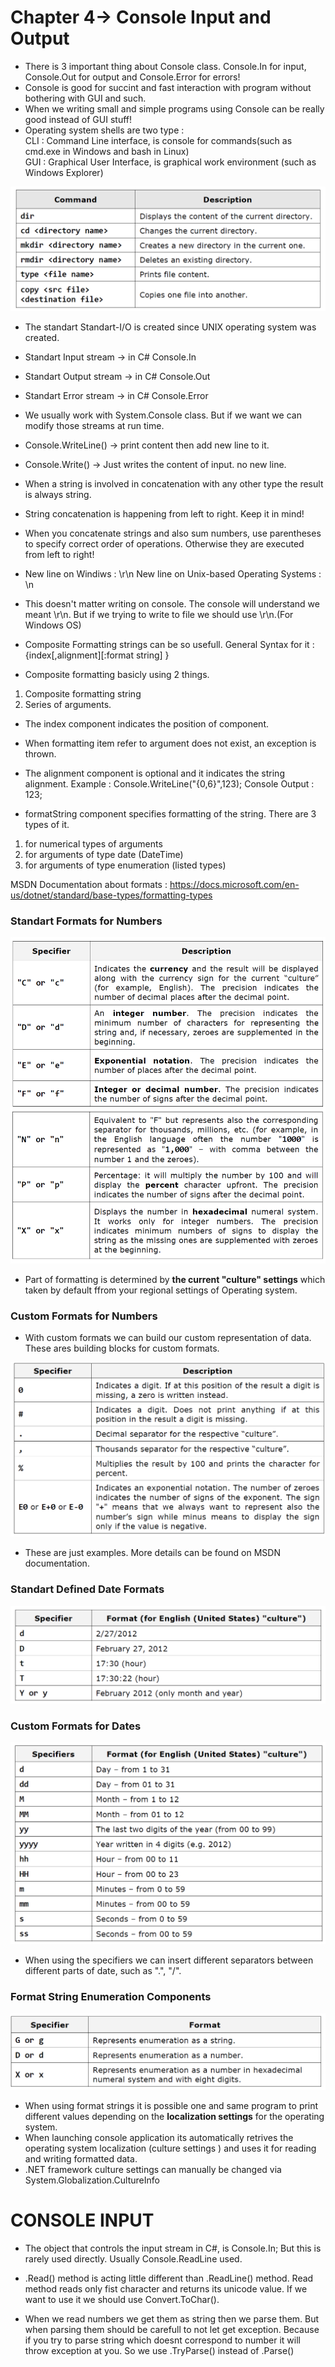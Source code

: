# Chapter 4-> Console Input and Output
- There is 3 important thing about Console class. Console.In for input, Console.Out for output and Console.Error for errors!
- Console is good for succint and fast interaction with program without bothering with GUI and such.
- When we writing small and simple programs using Console can be really good instead of GUI stuff!
- Operating system shells are two type :\
    CLI : Command Line interface, is console for commands(such as cmd.exe in Windows and bash in Linux)\
    GUI : Graphical User Interface, is graphical work environment (such as Windows Explorer)

![Some Command Line Commands on Windows](https://github.com/mrsahin101/Fundamentals_of_Programming_Csharp/blob/main/Chapter4_Console_Input_Output/Images/CommandLine_commands.png)

- The standart Standart-I/O is created since UNIX operating system was created.
- Standart Input stream -> in C# Console.In
- Standart Output stream -> in C# Console.Out
- Standart Error stream -> in C# Console.Error

- We usually work with System.Console class. But if we want we can modify those streams at run time.
- Console.WriteLine() -> print content then add new line to it.
- Console.Write() -> Just writes the content of input. no new line.

- When a string is involved in concatenation with any other type the result is always string.

- String concatenation is happening from left to right. Keep it in mind!

- When you concatenate strings and also sum numbers, use parentheses to specify correct order of operations. Otherwise they are executed from left to right!
- New line on Windiws : \r\n New line on Unix-based Operating Systems : \n
- This doesn't matter writing on console. The console will understand we meant \r\n. But if we trying to write to file we should use \r\n.(For Windows OS)
- Composite Formatting strings can be so usefull. General Syntax for it : {index[,alignment][:format string] }
- Composite formatting basicly using 2 things. 
1. Composite formatting string
2. Series of arguments.


- The index component indicates the position of component.

- When formatting item refer to argument does not exist, an exception is thrown.

- The alignment component is optional and it indicates the string alignment.
Example : Console.WriteLine("{0,6}",123);
Console Output :   123;

- formatString component specifies formatting of the string. There are 3 types of it.
1. for numerical types of arguments
2. for arguments of type date (DateTime)
3. for arguments of type enumeration (listed types)

MSDN Documentation about formats : https://docs.microsoft.com/en-us/dotnet/standard/base-types/formatting-types

### Standart Formats for Numbers 

![Some Command Line Commands on Windows](https://github.com/mrsahin101/Fundamentals_of_Programming_Csharp/blob/main/Chapter4_Console_Input_Output/Images/StandartFormats_forNumbers.png)

- Part of formatting is determined by **the current "culture" settings** which taken by default ffrom your regional settings of Operating system.


### Custom Formats for Numbers 
- With custom formats we can build our custom representation of data. These ares building blocks for custom formats.

![Some Command Line Commands on Windows](https://github.com/mrsahin101/Fundamentals_of_Programming_Csharp/blob/main/Chapter4_Console_Input_Output/Images/CustomFormats_forNumbers.png)

- These are just examples. More details can be found on MSDN documentation.

### Standart Defined Date Formats

![Some Command Line Commands on Windows](https://github.com/mrsahin101/Fundamentals_of_Programming_Csharp/blob/main/Chapter4_Console_Input_Output/Images/StandartFormatsForDates.png)

### Custom Formats for Dates

![Some Command Line Commands on Windows](https://github.com/mrsahin101/Fundamentals_of_Programming_Csharp/blob/main/Chapter4_Console_Input_Output/Images/CustomFormatsForDates.png)

- When using the specifiers we can insert different separators between different parts of date, such as ".", "/".

### Format String Enumeration Components

![Some Command Line Commands on Windows](https://github.com/mrsahin101/Fundamentals_of_Programming_Csharp/blob/main/Chapter4_Console_Input_Output/Images/FormatStringsEnumerationComponents.png)

- When using format strings it is possible one and same program to print different values depending on the **localization settings** for the operating system.
- When launching console application its automatically retrives the operating system localization (culture settings ) and uses it for reading and writing formatted data.
- .NET framework culture settings can manually be changed via System.Globalization.CultureInfo

# CONSOLE INPUT 
- The object that controls the input stream in C#, is Console.In; But this is rarely used directly. Usually Console.ReadLine used.

- .Read() method is acting little different than .ReadLine() method. Read method reads only fist character and returns its unicode value. If we want to use it we should use Convert.ToChar().

- When we read numbers we get them as string then we parse them. But when parsing them should be carefull to not let get exception. Because if you try to parse string which doesnt correspond to number it will throw exception at you. So we use .TryParse() instead of .Parse()